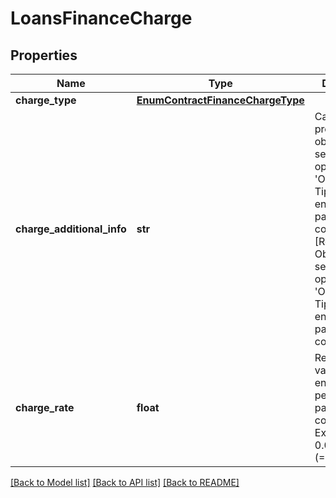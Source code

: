 # LoansFinanceCharge

## Properties
Name | Type | Description | Notes
------------ | ------------- | ------------- | -------------
**charge_type** | [**EnumContractFinanceChargeType**](EnumContractFinanceChargeType.md) |  | 
**charge_additional_info** | **str** | Campo de preenchimento obrigatório se selecionada a opção &#x27;OUTROS&#x27; em Tipo de encargo pactuado no contrato. [Restrição] Obrigatório se selecionada a opção &#x27;OUTROS&#x27; em Tipo de encargo pactuado no contrato.  | 
**charge_rate** | **float** | Representa o valor do encargo em percentual pactuado no contrato. Exemplo: 0.0210 (&#x3D;2.1%).  | [optional] 

[[Back to Model list]](../README.md#documentation-for-models) [[Back to API list]](../README.md#documentation-for-api-endpoints) [[Back to README]](../README.md)

